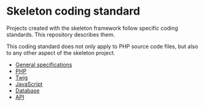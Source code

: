 # Skeleton coding standard

Projects created with the skeleton framework follow specific coding
standards. This repository describes them.

This coding standard does not only apply to PHP source code files,
but also to any other aspect of the skeleton project.

* [General specifications](/general/index.md)
* [PHP](/php/index.md)
* [Twig](/twig/index.md)
* [JavaScript](/javascript/index.md)
* [Database](/database/index.md)
* [API](/api/index.md)
